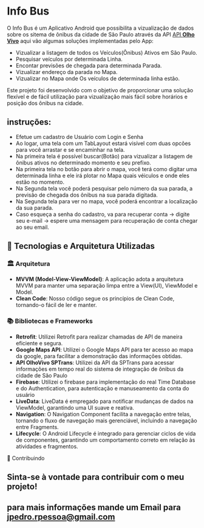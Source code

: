 # Info Bus

O Info Bus é um Aplicativo Android que possibilita a vizualização de dados sobre os sitema de ônibus da cidade de São Paulo através da API [API **Olho Vivo**](api.md)
aqui vão algumas soluções implementadas pelo App:

* Vizualizar a listagem de todos os Veículos(Ônibus) Ativos em São Paulo.
* Pesquisar veículos por determinada Linha.
* Encontar previsões de chegada para determinada Parada.
* Vizualizar endereço da parada no Mapa.
* Vizualizar no Mapa onde Os veículos de determinada linha estão.

Este projeto foi desenvolvido com o objetivo de proporcionar uma solução flexível e de fácil utilização para vizualização mais fácil sobre horários e posição dos ônibus na cidade.

## instruções:

* Efetue um cadastro de Usuário com Login e Senha
* Ao logar, uma tela com um TabLayout estará visível com duas opcões para você arrastar e se encaminhar na tela.
* Na primeira tela é possível buscar(Botão) para vizualizar a listagem de ônibus ativos no determinado momento e seu prefixo. 
* Na primeira tela no botão para abrir o mapa, você terá como digitar uma determinada linha e ele irá plotar no Mapa quais véiculos e onde eles estão no momento.
* Na Segunda tela você poderá pesquisar pelo número da sua parada, a previsão de chegada dos ônibus na sua parada digitada.
* Na Segunda tela para ver no mapa, você poderá encontrar a localização da sua parada.
* Caso esqueça a senha do cadastro, va para recuperar conta -> digite seu e-mail -> espere uma mensagem para recuperação de conta chegar ao seu email.

## 🚀 Tecnologias e Arquitetura Utilizadas

### 🏛️ Arquitetura
- **MVVM (Model-View-ViewModel)**: A aplicação adota a arquitetura MVVM para manter uma separação limpa entre a View(UI), ViewModel e Model.
- **Clean Code**: Nosso código segue os princípios de Clean Code, tornando-o fácil de ler e manter.

### 📚 Bibliotecas e Frameworks
- **Retrofit**: Utilizei Retrofit para realizar chamadas de API de maneira eficiente e segura.
- **Google Maps API**: Utilizei o Google Maps API para ter acesso ao mapa da google, para facilitar a demonstração das informações obtidas.
- **API OlhoVivo SPTrans**: Utilizei da API da SPTrans para acessar informações em tempo real do sistema de integração de ônibus da cidade de São Paulo
- **Firebase**: Utilizei o firebase para implementação do real Time Database e do Authentication, para autenticação e manuseamento da conta do usuário 
- **LiveData**: LiveData é empregado para notificar mudanças de dados na ViewModel, garantindo uma UI suave e reativa.
- **Navigation**: O Navigation Component facilita a navegação entre telas, tornando o fluxo de navegação mais gerenciável, incluindo a navegação entre Fragments.
- **Lifecycle**: O Android Lifecycle é integrado para gerenciar ciclos de vida de componentes, garantindo um comportamento correto em relação às atividades e fragmentos.

🤝 Contribuindo
## Sinta-se à vontade para contribuir com o meu projeto!

## para mais informações mande um Email para jpedro.rpessoa@gmail.com 
